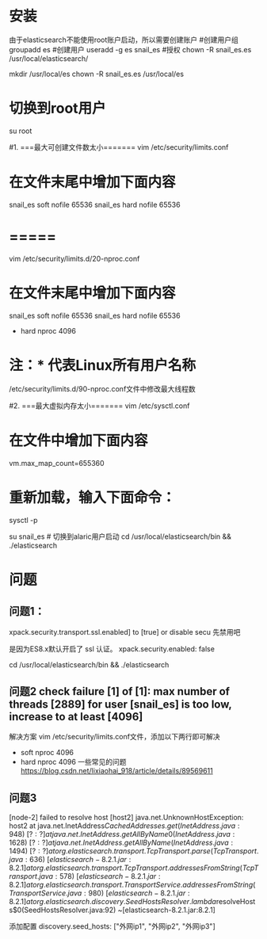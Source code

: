 # 安装
由于elasticsearch不能使用root账户启动，所以需要创建账户
#创建用户组
groupadd es
#创建用户
useradd -g es snail_es
#授权
chown -R snail_es.es /usr/local/elasticsearch/



mkdir /usr/local/es
chown -R snail_es.es /usr/local/es


# 切换到root用户
su root 

#1. ===最大可创建文件数太小=======
vim /etc/security/limits.conf 
# 在文件末尾中增加下面内容
snail_es soft nofile 65536
snail_es hard nofile 65536
# =====
vim /etc/security/limits.d/20-nproc.conf
# 在文件末尾中增加下面内容
snail_es soft nofile 65536
snail_es hard nofile 65536
*  hard    nproc     4096
# 注：* 代表Linux所有用户名称	
/etc/security/limits.d/90-nproc.conf文件中修改最大线程数

#2. ===最大虚拟内存太小=======
vim /etc/sysctl.conf
# 在文件中增加下面内容
vm.max_map_count=655360
# 重新加载，输入下面命令：
sysctl -p


su snail_es  # 切换到alaric用户启动
    cd /usr/local/elasticsearch/bin &&  ./elasticsearch

# 问题
## 问题1：
xpack.security.transport.ssl.enabled] to [true] or disable secu
先禁用吧

是因为ES8.x默认开启了 ssl 认证。
xpack.security.enabled: false

cd /usr/local/elasticsearch/bin &&  ./elasticsearch

## 问题2  check failure [1] of [1]: max number of threads [2889] for user [snail_es] is too low, increase to at least [4096]
解决方案
vim /etc/security/limits.conf文件，添加以下两行即可解决

* soft nproc  4096
* hard nproc  4096
一些常见的问题
https://blog.csdn.net/lixiaohai_918/article/details/89569611
## 问题3 
[node-2] failed to resolve host [host2]
java.net.UnknownHostException: host2
	at java.net.InetAddress$CachedAddresses.get(InetAddress.java:948) ~[?:?]
	at java.net.InetAddress.getAllByName0(InetAddress.java:1628) ~[?:?]
	at java.net.InetAddress.getAllByName(InetAddress.java:1494) ~[?:?]
	at org.elasticsearch.transport.TcpTransport.parse(TcpTransport.java:636) ~[elasticsearch-8.2.1.jar:8.2.1]
	at org.elasticsearch.transport.TcpTransport.addressesFromString(TcpTransport.java:578) ~[elasticsearch-8.2.1.jar:8.2.1]
	at org.elasticsearch.transport.TransportService.addressesFromString(TransportService.java:980) ~[elasticsearch-8.2.1.jar:8.2.1]
	at org.elasticsearch.discovery.SeedHostsResolver.lambda$resolveHosts$0(SeedHostsResolver.java:92) ~[elasticsearch-8.2.1.jar:8.2.1]

添加配置
discovery.seed_hosts: ["外网ip1", "外网ip2", "外网ip3"]